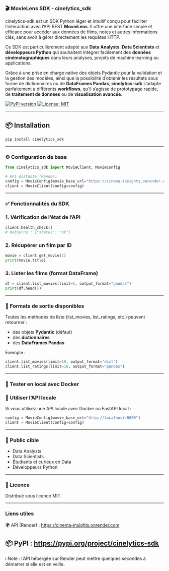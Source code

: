 ### 🎬 MovieLens SDK - cinelytics_sdk

cinelytics-sdk est un SDK Python léger et intuitif conçu pour faciliter l’interaction avec l’API REST **MovieLens**. Il offre une interface simple et efficace pour accéder aux données de films, notes et autres informations clés, sans avoir à gérer directement les requêtes HTTP.

Ce SDK est particulièrement adapté aux **Data Analysts**, **Data Scientists** et **développeurs Python** qui souhaitent intégrer facilement des **données cinématographiques** dans leurs analyses, projets de machine learning ou applications.

Grâce à une prise en charge native des objets Pydantic pour la validation et la gestion des modèles, ainsi que la possibilité d’obtenir les résultats sous forme de dictionnaires ou de **DataFrames Pandas**, **cinelytics-sdk** s’adapte parfaitement à différents **workflows**, qu’il s’agisse de prototypage rapide, de **traitement de données** ou de **visualisation avancée**.


[![PyPI version](https://badge.fury.io/py/cinelytics-sdk.svg)](https://badge.fury.io/py/cinelytics-sdk)
[![License: MIT](https://img.shields.io/badge/License-MIT-green.svg)](https://opensource.org/licenses/MIT)


---

## 📦 Installation

```bash
pip install cinelytics_sdk
```

---

### ⚙️ Configuration de base

```python
from cinelytics_sdk import MovieClient, MovieConfig

# API distante (Render)
config = MovieConfig(movie_base_url="https://cinema-insights.onrender.com")
client = MovieClient(config=config)
```

---

### ✅ Fonctionnalités du SDK

### 1. Vérification de l’état de l’API

```python
client.health_check()
# Retourne : {"status": "ok"}
```

### 2. Récupérer un film par ID

```python
movie = client.get_movie(1)
print(movie.title)
```

### 3. Lister les films (format DataFrame)

```python
df = client.list_movies(limit=5, output_format="pandas")
print(df.head())
```

---

### 🔄 Formats de sortie disponibles

Toutes les méthodes de liste (list_movies, list_ratings, etc.) peuvent retourner :

- des objets **Pydantic** (défaut)
- des **dictionnaires**
- des **DataFrames Pandas**

Exemple :

```python
client.list_movies(limit=10, output_format="dict")
client.list_ratings(limit=10, output_format="pandas")
```

---

### 🧪 Tester en local avec Docker


### 🔗 Utiliser l’API locale

Si vous utilisez une API locale avec Docker ou FastAPI local :

```python
config = MovieConfig(movie_base_url="http://localhost:8000")
client = MovieClient(config=config)
```

---

### 👥 Public cible

- Data Analysts
- Data Scientists
- Étudiants et curieux en Data
- Développeurs Python

---

### 📄 Licence

Distribué sous licence MIT.

---

###  Liens utiles

🌍 API (Render) : https://cinema-insights.onrender.com

📦 PyPI : https://pypi.org/project/cinelytics-sdk
---
ℹ️ Note : l’API hébergée sur Render peut mettre quelques secondes à démarrer si elle est en veille.